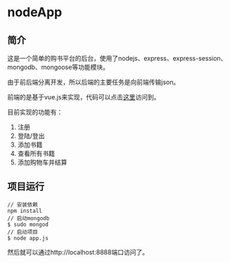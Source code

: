 # nodeApp

## 简介

这是一个简单的购书平台的后台，使用了nodejs、express、express-session、mongodb、mongoose等功能模块。

由于前后端分离开发，所以后端的主要任务是向前端传输json。

前端的是基于vue.js来实现，代码可以点击[这里](https://github.com/xwjgo/vueProject)访问到。

目前实现的功能有：

1. 注册
2. 登陆/登出
3. 添加书籍
4. 查看所有书籍
5. 添加购物车并结算

## 项目运行

```
// 安装依赖
npm install
// 启动mongodb
$ sudo mongod
// 启动项目
$ node app.js
```
然后就可以通过http://localhost:8888端口访问了。
